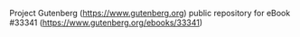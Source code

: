 Project Gutenberg (https://www.gutenberg.org) public repository for eBook #33341 (https://www.gutenberg.org/ebooks/33341)
